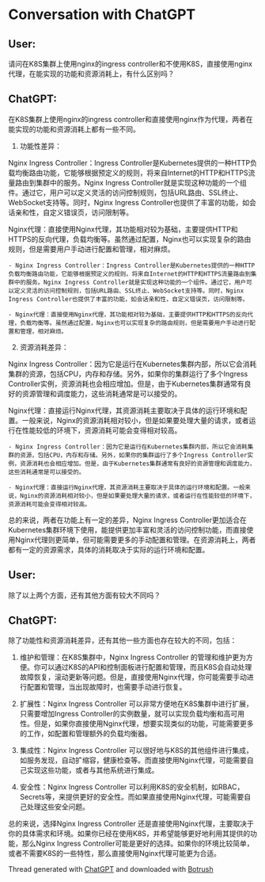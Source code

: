 # Conversation with ChatGPT

## User:
请问在K8S集群上使用nginx的ingress controller和不使用K8S，直接使用nginx代理，在能实现的功能和资源消耗上，有什么区别吗？

## ChatGPT:
在K8S集群上使用nginx的ingress controller和直接使用nginx作为代理，两者在能实现的功能和资源消耗上都有一些不同。

1. 功能性差异：

Nginx Ingress Controller：Ingress Controller是Kubernetes提供的一种HTTP负载均衡路由功能，它能够根据预定义的规则，将来自Internet的HTTP和HTTPS流量路由到集群中的服务。Nginx Ingress Controller就是实现这种功能的一个组件。通过它，用户可以定义灵活的访问控制规则，包括URL路由、SSL终止、WebSocket支持等。同时，Nginx Ingress Controller也提供了丰富的功能，如会话亲和性，自定义错误页，访问限制等。

Nginx代理：直接使用Nginx代理，其功能相对较为基础，主要提供HTTP和HTTPS的反向代理，负载均衡等。虽然通过配置，Nginx也可以实现复杂的路由规则，但是需要用户手动进行配置和管理，相对麻烦。

	- Nginx Ingress Controller：Ingress Controller是Kubernetes提供的一种HTTP负载均衡路由功能，它能够根据预定义的规则，将来自Internet的HTTP和HTTPS流量路由到集群中的服务。Nginx Ingress Controller就是实现这种功能的一个组件。通过它，用户可以定义灵活的访问控制规则，包括URL路由、SSL终止、WebSocket支持等。同时，Nginx Ingress Controller也提供了丰富的功能，如会话亲和性，自定义错误页，访问限制等。

	- Nginx代理：直接使用Nginx代理，其功能相对较为基础，主要提供HTTP和HTTPS的反向代理，负载均衡等。虽然通过配置，Nginx也可以实现复杂的路由规则，但是需要用户手动进行配置和管理，相对麻烦。

2. 资源消耗差异：

Nginx Ingress Controller：因为它是运行在Kubernetes集群内部，所以它会消耗集群的资源，包括CPU，内存和存储。另外，如果你的集群运行了多个Ingress Controller实例，资源消耗也会相应增加。但是，由于Kubernetes集群通常有良好的资源管理和调度能力，这些消耗通常是可以接受的。

Nginx代理：直接运行Nginx代理，其资源消耗主要取决于具体的运行环境和配置。一般来说，Nginx的资源消耗相对较小，但是如果要处理大量的请求，或者运行在性能较低的环境下，资源消耗可能会变得相对较高。

	- Nginx Ingress Controller：因为它是运行在Kubernetes集群内部，所以它会消耗集群的资源，包括CPU，内存和存储。另外，如果你的集群运行了多个Ingress Controller实例，资源消耗也会相应增加。但是，由于Kubernetes集群通常有良好的资源管理和调度能力，这些消耗通常是可以接受的。

	- Nginx代理：直接运行Nginx代理，其资源消耗主要取决于具体的运行环境和配置。一般来说，Nginx的资源消耗相对较小，但是如果要处理大量的请求，或者运行在性能较低的环境下，资源消耗可能会变得相对较高。


总的来说，两者在功能上有一定的差异，Nginx Ingress Controller更加适合在Kubernetes集群环境下使用，能提供更加丰富和灵活的访问控制功能，而直接使用Nginx代理则更简单，但可能需要更多的手动配置和管理。在资源消耗上，两者都有一定的资源需求，具体的消耗取决于实际的运行环境和配置。

## User:
除了以上两个方面，还有其他方面有较大不同吗？

## ChatGPT:
除了功能性和资源消耗差异，还有其他一些方面也存在较大的不同，包括：

1. 维护和管理：在K8S集群中，Nginx Ingress Controller 的管理和维护更为方便。你可以通过K8S的API和控制面板进行配置和管理，而且K8S会自动处理故障恢复，滚动更新等问题。但是，直接使用Nginx代理，你可能需要手动进行配置和管理，当出现故障时，也需要手动进行恢复。

2. 扩展性：Nginx Ingress Controller 可以非常方便地在K8S集群中进行扩展，只需要增加Ingress Controller的实例数量，就可以实现负载均衡和高可用性。但是，如果你直接使用Nginx代理，想要实现类似的功能，可能需要更多的工作，如配置和管理额外的负载均衡器。

3. 集成性：Nginx Ingress Controller 可以很好地与K8S的其他组件进行集成，如服务发现，自动扩缩容，健康检查等。而直接使用Nginx代理，可能需要自己实现这些功能，或者与其他系统进行集成。

4. 安全性：Nginx Ingress Controller 可以利用K8S的安全机制，如RBAC，Secrets等，来提供更好的安全性。而如果直接使用Nginx代理，可能需要自己处理这些安全问题。


总的来说，选择Nginx Ingress Controller 还是直接使用Nginx代理，主要取决于你的具体需求和环境。如果你已经在使用K8S，并希望能够更好地利用其提供的功能，那么Nginx Ingress Controller可能是更好的选择。如果你的环境比较简单，或者不需要K8S的一些特性，那么直接使用Nginx代理可能更为合适。

Thread generated with <a href="https://chat.openai.com">ChatGPT</a> and downloaded with <a href="https://botrush.io">Botrush</a>